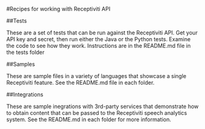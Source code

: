 #Recipes for working with Receptiviti API

##Tests

These are a set of tests that can be run against the Receptiviti API. Get your API key and secret, then run either the Java or the Python tests. Examine the code to see how they work. Instructions are in the README.md file in the tests folder

##Samples

These are sample files in a variety of languages that showcase a single Receptiviti feature. See the README.md file in each folder.

##Integrations

These are sample inegrations with 3rd-party services that demonstrate how to obtain content that can be passed to the Receptiviti speech analytics system. See the README.md in each folder for more information.
